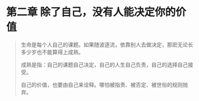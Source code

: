 # 第二章 除了自己，没有人能决定你的价值

> ​		生命是每个人自己的课题。如果随波逐流，依靠别人去做决定，那麽无论长多少岁也不能算得上成熟。
>
> ​		成熟是指：自己的课题自己决定，自己的人生自己负责，自己的选择自己接受。
>
> ​		自己的价值，也要由自己来诠释。哪怕被指责、被否定、被世俗的规则抛弃。

